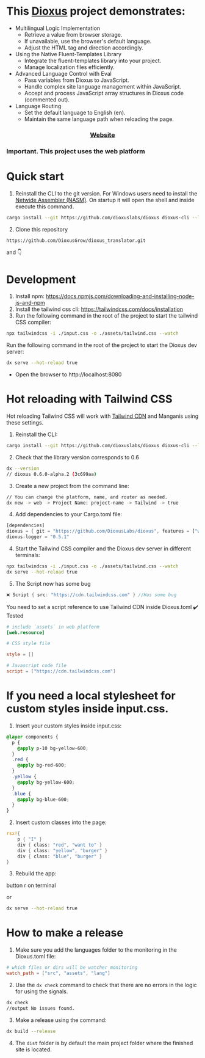 # This [Dioxus](https://dioxuslabs.com/) project demonstrates:
- Multilingual Logic Implementation
    - Retrieve a value from browser storage.
    - If unavailable, use the browser's default language.
    - Adjust the HTML tag and direction accordingly.
- Using the Native Fluent-Templates Library
    - Integrate the fluent-templates library into your project.
    - Manage localization files efficiently.
- Advanced Language Control with Eval
    - Pass variables from Dioxus to JavaScript.
    - Handle complex site language management within JavaScript.
    - Accept and process JavaScript array structures in Dioxus code (commented out).
- Language Routing
    - Set the default language to English (en).
    - Maintain the same language path when reloading the page.

<div align="center">
  <h3>  
    <a href="https://crabsburger.netlify.app/"> Website </a>
  </h3>
</div>

### Important. This project uses the web platform
# Quick start
1. Reinstall the CLI to the git version.
For Windows users need to install the [Netwide Assembler (NASM)](https://www.nasm.us/pub/nasm/releasebuilds/2.16.03/win64/). On startup it will open the shell and inside execute this command.
```bash
cargo install --git https://github.com/dioxuslabs/dioxus dioxus-cli --locked --force
```
2. Clone this repository
```bash
https://github.com/DioxusGrow/dioxus_translator.git
```
and 👇

# Development

1. Install npm: https://docs.npmjs.com/downloading-and-installing-node-js-and-npm
2. Install the tailwind css cli: https://tailwindcss.com/docs/installation
3. Run the following command in the root of the project to start the tailwind CSS compiler:

```bash
npx tailwindcss -i ./input.css -o ./assets/tailwind.css --watch
```

Run the following command in the root of the project to start the Dioxus dev server:

```bash
dx serve --hot-reload true
```

- Open the browser to http://localhost:8080

# Hot reloading with Tailwind CSS
Hot reloading Tailwind CSS will work with [Tailwind CDN](https://tailwindcss.com/docs/installation/play-cdn) and Manganis using these settings.

1. Reinstall the CLI:
```bash
cargo install --git https://github.com/dioxuslabs/dioxus dioxus-cli --locked --force
```

2. Check that the library version corresponds to 0.6
```bash
dx --version
// dioxus 0.6.0-alpha.2 (3c699aa)
```

3. Create a new project from the command line:
```bash
// You can change the platform, name, and router as needed.
dx new -> web -> Project Name: project-name -> Tailwind -> true
```

4. Add dependencies to your Cargo.toml file:
```rust
[dependencies]
dioxus = { git = "https://github.com/DioxusLabs/dioxus", features = ["web", "router"] }
dioxus-logger = "0.5.1"
```

4. Start the Tailwind CSS compiler and the Dioxus dev server in different terminals:
```bash
npx tailwindcss -i ./input.css -o ./assets/tailwind.css --watch
dx serve --hot-reload true
```

5. The Script now has some bug
```rust
❌ Script { src: "https://cdn.tailwindcss.com" } //Has some bug
```
You need to set a script reference to use Tailwind CDN inside Dioxus.toml
✔️ Tested
```toml
# include `assets` in web platform
[web.resource]

# CSS style file

style = []

# Javascript code file
script = ["https://cdn.tailwindcss.com"]
```

# If you need a local stylesheet for custom styles inside input.css.
1. Insert your custom styles inside input.css:
```css
@layer components {
  p {
    @apply p-10 bg-yellow-600;
  }
  .red {
    @apply bg-red-600;
  }
  .yellow {
    @apply bg-yellow-600;
  }
  .blue {
    @apply bg-blue-600;
  }
}
```
2. Insert custom classes into the page:
```rust
rsx!{
    p { "I" }
    div { class: "red", "want to" }
    div { class: "yellow", "burger" }
    div { class: "blue", "burger" }
}
```
3. Rebuild the app:

button r on terminal 

or 

```bash
dx serve --hot-reload true
```

# How to make a release

1. Make sure you add the languages folder to the monitoring in the Dioxus.toml file:
```toml
# which files or dirs will be watcher monitoring
watch_path = ["src", "assets", "lang"]
```
2. Use the `dx check` command to check that there are no errors in the logic for using the signals.
```bash
dx check
//output No issues found.
```
3. Make a release using the command:
```bash
dx build --release
```
4. The `dist` folder is by default the main project folder where the finished site is located.
